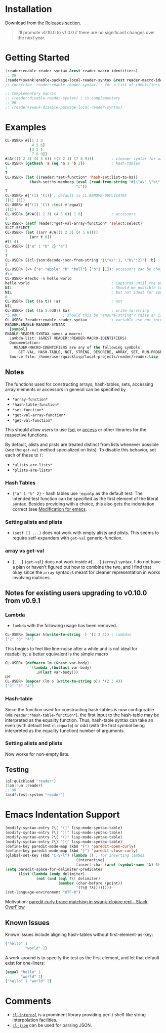# Installation

Download from the [Releases section](https://github.com/digikar99/reader/releases).

> I'll promote v0.10.0 to v1.0.0 if there are no significant changes over the next year.

# Getting Started

```lisp
(reader:enable-reader-syntax &rest reader-macro-identifiers)
;; OR
(reader+swank:enable-package-local-reader-syntax &rest reader-macro-identifiers)
;; (describe 'reader:enable-reader-syntax) ; for a list of identifiers

;; Complementory macros
;; (reader:disable-reader-syntax) ; is complementary
;; OR
;; (reader+swank-disable-package-local-reader-syntax)
```

# Examples

```lisp
CL-USER> #[[1 2 3
            4 5 6]
           [3 2 1
            7 8 9]]
#3A(((1 2 3) (4 5 6)) ((3 2 1) (7 8 9)))        ; cleaner syntax for arrays
CL-USER> (gethash 'a {eq 'a 1 'b 2})            ; hash-tables
1
T
CL-USER> (let ((reader:*set-function* 'hash-set:list-to-hs))
           (hash-set:hs-memberp (eval (read-from-string "#{\"a\" \"b\" \"c\"}"))
                                "c"))
T
CL-USER> #{'(1) '(1)} ; default is CL:REMOVE-DUPLICATES
((1) (1))
CL-USER> #{'(1) '(1) :test #'equal}
((1))
CL-USER> [#2A((1 2 3) (4 5 6)) 1 0]             ; accessors
4
CL-USER> (setf reader:*get-val-array-function* 'select:select)
SLCT:SELECT
CL-USER> (let ((arr #2A((1 2 3) (4 5 6))))
           [arr t 0])
#(1 4)
CL-USER> [{"a" 1 "b" 2} "a"]
1
T
CL-USER> [(cl-json:decode-json-from-string "{\"a\":1, \"b\":2}") :b] ; works with alists
2
CL-USER> (-> {"a" "apple" "b" "ball"} ["b"] [1]); accessors can be chained using arrows:->
#\a
CL-USER> #!echo -n hello world
hello world                                     ; Captures until the end of line
NIL                                             ; Should be possible to capture into a string
NIL                                             ; but not ideal for speed
0
CL-USER> (let ((a t)) !a)                       ; not
NIL
CL-USER> (let ((a 5.0d0)) $a)                   ; write-to-string
"5.0d0"                   ; should this be "ensure-string"? raise an issue!
CL-USER> ?reader:enable-reader-syntax           ; variable use not intended
READER:ENABLE-READER-SYNTAX
  [symbol]
ENABLE-READER-SYNTAX names a macro:
  Lambda-list: (&REST READER::READER-MACRO-IDENTIFIERS)
  Documentation:
    READER-MACRO-IDENTIFIERS are any of the following symbols:
      GET-VAL, HASH-TABLE, NOT, STRING, DESCRIBE, ARRAY, SET, RUN-PROGRAM
  Source file: /home/user/quicklisp/local-projects/reader/reader.lisp
```
## Notes

The functions used for constructing arrays, hash-tables, sets, accessing array elements or accessors in general can be specified by

- `*array-function*`
- `*hash-table-function*`
- `*set-function*`
- `*get-val-array-function*`
- `*get-val-function*`

This should allow users to use [fset](https://github.com/slburson/fset) or [access](https://github.com/AccelerationNet/access) or other libraries for the respective functions.

By default, alists and plists are treated distinct from lists whenever possible (see the `get-val` method specialized on lists). To disable this behavior, set each of these to `T`:

- `*alists-are-lists*`
- `*plists-are-lists*`


### Hash Tables

- `{"a" 1 "b" 2}` - hash tables use `'equalp` as the default test. The intended test function  can be specified as the first element of the literal syntax. Besides providing with a choice, this also gets the indentation correct (see [Modification for emacs](#modifications-for-emacs).

### Setting alists and plists

- `(setf [] ...)` does not work with empty alists and plists. This seems to require setf-expanders with `get-val` generic-function.

### array vs get-val

- `[...]` (`get-val`) does not work inside `#[...]` (`array`) syntax. I do not have a plan or haven't figured out how to combine the two; and I find that okay since the `array` syntax is meant for cleaner representation in works involving matrices.

## Notes for existing users upgrading to v0.10.0 from v0.9.1

### Lambda

- `lambda` with the following usage has been removed.

```lisp
CL-USER> (mapcar λ(write-to-string -) '(2 3 4)) ; lambdas
("2" "3" "4")
```

This begins to feel like line-noise after a while and is not ideal for readability; a better equivalent is the simple macro

```lisp
CL-USER> (defmacro lm (&rest var-body)
           `(lambda ,(butlast var-body)
              ,@(last var-body)))
LM
CL-USER> (mapcar (lm o (write-to-string o)) '(2 3 4))
("2" "3" "4")
```

### Hash-table

Since the function used for constructing hash-tables is now configurable (via `reader:*hash-table-function*`), the first input to the hash-table may be interpreted as the equality function. Thus, hash-table syntax can take an even (with default test `cl:equalp`) or odd (with the first symbol being interpreted as the equality function) number of arguments.


### Setting alists and plists

Now works for non-empty lists.

## Testing

```lisp
(ql:quickload "reader")
(5am:run :reader)
;; OR
(asdf:test-system "reader")
```

# Emacs Indentation Support

```lisp
(modify-syntax-entry ?\[ "(]" lisp-mode-syntax-table)
(modify-syntax-entry ?\] ")[" lisp-mode-syntax-table)
(modify-syntax-entry ?\{ "(}" lisp-mode-syntax-table)
(modify-syntax-entry ?\} "){" lisp-mode-syntax-table)
(define-key paredit-mode-map (kbd "{") 'paredit-open-curly)
(define-key paredit-mode-map (kbd "}") 'paredit-close-curly)
(global-set-key (kbd "C-S-l") (lambda () ; for inserting lambda
                                (interactive)
                                (insert-char (aref (symbol-name 'λ) 0))))
(setq paredit-space-for-delimiter-predicates
      (list (lambda (endp delimiter)
              (not (and (eql ?\( delimiter)
                        (member (char-before (point))
                                '(?\@ ?λ))))))))
(set-language-environment "UTF-8")
```

Motivation: [paredit curly brace matching in swank-clojure repl - Stack OverFlow](https://stackoverflow.com/questions/8598116/paredit-curly-brace-matching-in-swank-clojure-repl)

## Known Issues

Known issues include aligning hash-tables without first-element-as-key:

```lisp
{"hello" 1
         "world" 2}
```

A work-around is to specify the test as the first element, and let that default exist for one-liners:

```lisp
{equal "hello" 1
       "world" 2}
{"hello" 1 "world" 2}
```

# Comments

- [`cl-interpol`](http://edicl.github.io/cl-interpol/) is a prominent library providing perl / shell-like string interpolation facilities.
- [`cl-json`](https://common-lisp.net/project/cl-json/cl-json.html) can be used for parsing JSON.
